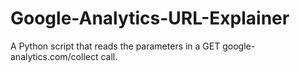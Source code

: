 # Google-Analytics-URL-Explainer
A Python script that reads the parameters in a GET google-analytics.com/collect call.
